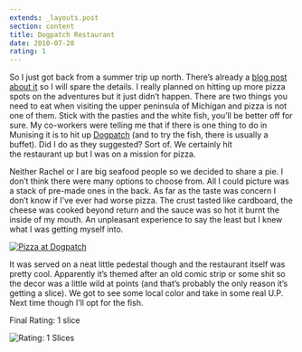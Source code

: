 ```yaml
---
extends: _layouts.post
section: content
title: Dogpatch Restaurant
date: 2010-07-28
rating: 1
---
```


So I just got back from a summer trip up north. There’s already a [blog post about it](http://blog.joefearnley.com/post/1039790515/sunday-social-48-summer-vacation "http://blog.joefearnley.com/post/1039790515/sunday-social-48-summer-vacation") so I will spare the details. I really planned on hitting up more pizza spots on the adventures but it just didn’t happen. There are two things you need to eat when visiting the upper peninsula of Michigan and pizza is not one of them. Stick with the pasties and the white fish, you’ll be better off for sure. My co-workers were telling me that if there is one thing to do in Munising it is to hit up [Dogpatch](http://www.dogpatchrestaurant.com/ "http://www.dogpatchrestaurant.com/") (and to try the fish, there is usually a buffet). Did I do as they suggested? Sort of. We certainly hit the restaurant up but I was on a mission for pizza. 

Neither Rachel or I are big seafood people so we decided to share a pie. I don’t think there were many options to choose from. All I could picture was a stack of pre-made ones in the back. As far as the taste was concern I don’t know if I’ve ever had worse pizza. The crust tasted like cardboard, the cheese was cooked beyond return and the sauce was so hot it burnt the inside of my mouth. An unpleasant experience to say the least but I knew what I was getting myself into. 

[![Pizza at Dogpatch](http://farm5.static.flickr.com/4149/5198670739_99e50a8567.jpg)](http://www.flickr.com/photos/joefearnley/5198670739/ "Pizza at Dogpatch by joefearnley, on Flickr")

It was served on a neat little pedestal though and the restaurant itself was pretty cool. Apparently it’s themed after an old comic strip or some shit so the decor was a little wild at points (and that’s probably the only reason it’s getting a slice). We got to see some local color and take in some real U.P. Next time though I’ll opt for the fish. 

Final Rating: 1 slice

![Rating: 1 Slices](/assets/img/pizza1_sm.jpg)
